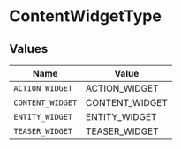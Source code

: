 # ContentWidgetType


## Values

| Name             | Value            |
| ---------------- | ---------------- |
| `ACTION_WIDGET`  | ACTION_WIDGET    |
| `CONTENT_WIDGET` | CONTENT_WIDGET   |
| `ENTITY_WIDGET`  | ENTITY_WIDGET    |
| `TEASER_WIDGET`  | TEASER_WIDGET    |